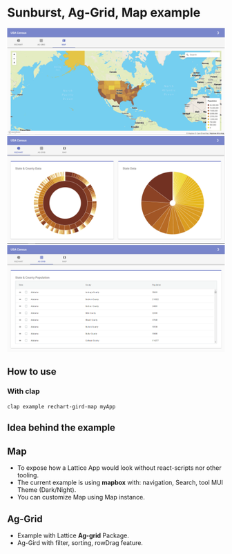 # Sunburst, Ag-Grid, Map example

![screenshot](Mapbox.png?raw=true "Lattice Map Demo")
![screenshot](Sunburst.png?raw=true "Sunburst Demo")
![screenshot](Ag-Grid.png?raw=true "Ag-Grid Demo")

## How to use

### With clap

`clap example rechart-gird-map myApp`

## Idea behind the example

## Map
- To expose how a Lattice App would look without react-scripts nor other tooling.
- The current example is using **mapbox** with: navigation, Search, tool MUI Theme (Dark/Night).
- You can customize Map using Map instance.

## Ag-Grid
- Example with Lattice **Ag-grid** Package.
- Ag-Gird with filter, sorting, rowDrag feature.

